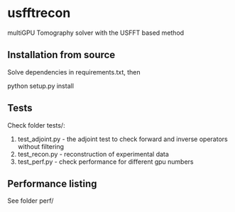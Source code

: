 # usfftrecon
multiGPU Tomography solver with the USFFT based method

## Installation from source

Solve dependencies in requirements.txt, then

python setup.py install

## 

## Tests
Check folder tests/:

1) test_adjoint.py - the adjoint test to check forward and inverse operators without filtering
2) test_recon.py - reconstruction of experimental data 
3) test_perf.py - check performance for different gpu numbers


## Performance listing
See folder perf/
